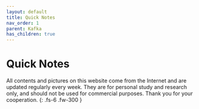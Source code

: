 ```yaml
---
layout: default
title: Quick Notes
nav_order: 1
parent: Kafka
has_children: true
---
```


# Quick Notes

All contents and pictures on this website come from the Internet and are updated regularly every week. They are for personal study and research only, and should not be used for commercial purposes. Thank you for your cooperation.
{: .fs-6 .fw-300 }




